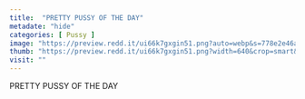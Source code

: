 ```yaml
---
title:  "PRETTY PUSSY OF THE DAY"
metadate: "hide"
categories: [ Pussy ]
image: "https://preview.redd.it/ui66k7gxgin51.png?auto=webp&s=778e2e46aa77e50a94032c36c9cfb3713478b738"
thumb: "https://preview.redd.it/ui66k7gxgin51.png?width=640&crop=smart&auto=webp&s=2d2738e4d7e49f377fd6a83e8b56bbb6b9918ace"
visit: ""
---
```

PRETTY PUSSY OF THE DAY
